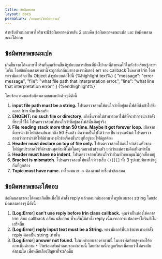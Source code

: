 ```yaml
---
title: ข้อผิดพลาด
layout: docs
permalink: /เอกสาร/ข้อผิดพลาด/
---
```

สำหรับตัวแปลภาษาไอรินจะมีข้อผิดพลาดด้วยกัน 2 แบบคือ ข้อผิดพลาดขณะแปล และ ข้อผิดพลาดขณะโต้ตอบ

## ข้อผิดพลาดขณะแปล

เกิดขึ้นจากโค้ดภาษาไอรินที่คุณเขียนขึ้นมีรูปแบบการเขียนที่ผิดไปจากที่กำหนดไว้ในหัวข้อเรียนรู้ภาษาไอริน โดยข้อผิดพลาดเหล่านี้จะถูกส่งกลับมาทางพารามิเตอร์ err ของ callback ในคลาส Irin โดยพารามิเตอร์จะเป็น Object ดังรูปแบบต่อไปนี้
{%highlight text%}
{
	"message": "error message",
	"file": "what file path that interpretation error.",
	"line": "what line that interpretation error."
}
{%endhighlight%}

โดยข้อความของข้อผิดพลาดขณะแปลต่างๆมีดังนี้

1. **input file path must be a string.**
  โปรดตรวจสอบให้แน่ใจว่าที่อยู่ของไฟล์ที่ส่งเข้าไปยังคลาส Irin นั้นเป็นสตริง
2. **ENOENT: no such file or directory.**
  เกิดขึ้นจากไม่สามารถหาไฟล์ที่จะทำการนำเข้าดังที่ระบุไว้ได้ โปรดตรวจสอบให้แน่ใจว่าที่อยู่ของไฟล์นั้นมีอยู่จริง
3. **File reading stack more than 50 time. Maybe it got forever loop.**
  เกิดจากมีการนำเข้าไฟล์ซ้อนกันมากถึง 50 ชั้นแล้ว มีความเป็นไปได้ว่าจะเป็นวงวนอนันต์ โปรดตรวจสอบว่าการนำเข้าไฟล์ผ่านทางหัวข้อเรื่องนั้นระบุที่อยู่ของไฟล์ถูกต้อง
4. **Header must declare on top of file only.**
  โปรดตรวจสอบให้แน่ใจว่าส่วนหัวของไฟล์ถูกประกาศไว้ที่ด้านบนสุดห้ามมีโค้ดใดอยู่ก่อนหน้าส่วนหัว ยกเว้นแต่ความคิดเห็นเท่านั้น
5. **Header must have no indent.**
  โปรดตรวจสอบให้แน่ใจว่าส่วนหัวของคุณไม่ถูกเยื้องอยู่
6. **Bracket is mismatch.**
  โปรดตรวจสอบให้แน่ใจว่าวงเล็บ `(){}[]` ทั้ง 3 รูปแบบมีการเข้าคู่กันที่ถูกต้อง
7. **Topic must have name.**
  เครื่องหมาย `->` ต้องตามด้วยชื่อหัวข้อเสมอ

## ข้อผิดพลาดขณะโต้ตอบ

ข้อผิดผลาดขณะโต้ตอบเกิดขึ้นเมื่อใช้ คำสั่ง reply แล้วตอบกลับออกมาในรูปแบบของ string โดยข้อผิดพลาดตางๆ มีดังนี้

1. **[Log:Error] can't use reply before Irin class callback.** คุณจำเป็นต้องให้คลาส Irin เรียก callback กลับมาเสียก่อน ที่จะเริ่มใช้คำสั่ง reply เนื่องจากการแปลภาษาไอรินยังไม่เสร็จสิ้น
2. **[Log:Error] reply input text must be a String.** พารามิเตอร์ที่นำเข้าผ่านทางคำสั่ง reply ต้องเป็น string เท่านั้น
3. **[Log:Error] answer not found.** ไม่พบคำตอบของคำถามนี้ ในบรรทัดท้ายสุดของโค้ดควรเพิ่มคำถาม `*` ไว้พร้อมเพิ่มคำตอบของคำถามนี้ โดยคำถามนี้จะถูกเรียกเมื่อพบว่าไม่ตรงกับคำถามใด เพื่อหลีกเลียงปัญหาที่จะเกิดขึ้น
